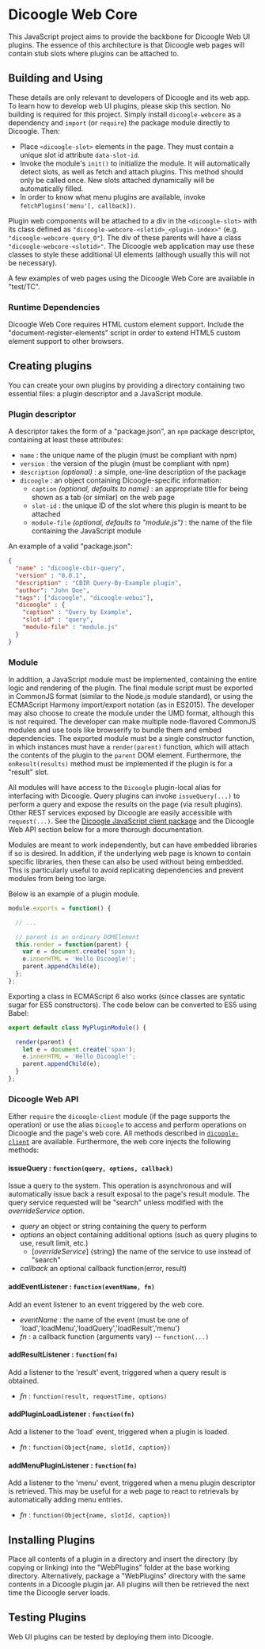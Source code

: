# Dicoogle Web Core

This JavaScript project aims to provide the backbone for Dicoogle Web UI plugins.
The essence of this architecture is that Dicoogle web pages will contain stub slots where plugins can be attached to.

## Building and Using

These details are only relevant to developers of Dicoogle and its web app. To learn how to develop web UI plugins, please skip this section.
No building is required for this project. Simply install `dicoogle-webcore` as a dependency and `import` (or `require`) the package module
directly to Dicoogle. Then:

 - Place `<dicoogle-slot>` elements in the page. They must contain a unique slot id attribute `data-slot-id`.
 - Invoke the module's `init()` to initialize the module. It will automatically detect slots, as well as fetch and attach plugins. This method
   should only be called once. New slots attached dynamically will be automatically filled.
 - In order to know what menu plugins are available, invoke `fetchPlugins('menu'[, callback])`.

Plugin web components will be attached to a div in the `<dicoogle-slot>` with its class defined as
`"dicoogle-webcore-<slotid>_<plugin-index>"` (e.g. `"dicoogle-webcore-query_0"`). The div of these parents
will have a class `"dicoogle-webcore-<slotid>"`. The Dicoogle web application may use these classes to style these
additional UI elements (although usually this will not be necessary).

A few examples of web pages using the Dicoogle Web Core are available in "test/TC".

### Runtime Dependencies

Dicoogle Web Core requires HTML custom element support.
Include the "document-register-elements" script in order to extend HTML5 custom element support to other browsers.

## Creating plugins

You can create your own plugins by providing a directory containing two essential files: a plugin descriptor and a JavaScript module.

### Plugin descriptor

A descriptor takes the form of a "package.json", an `npm` package descriptor, containing at least these attributes:

 - `name` : the unique name of the plugin (must be compliant with npm)
 - `version` : the version of the plugin (must be compliant with npm)
 - `description` _(optional)_ : a simple, one-line description of the package
 - `dicoogle` : an object containing Dicoogle-specific information:
      - `caption` _(optional, defaults to name)_ : an appropriate title for being shown as a tab (or similar) on the web page
      - `slot-id` : the unique ID of the slot where this plugin is meant to be attached
      - `module-file` _(optional, defaults to "module.js")_ : the name of the file containing the JavaScript module

An example of a valid "package.json":

```json
{
  "name" : "dicoogle-cbir-query",
  "version" : "0.0.1",
  "description" : "CBIR Query-By-Example plugin",
  "author": "John Doe",
  "tags": ["dicoogle", "dicoogle-webui"],
  "dicoogle" : {
    "caption" : "Query by Example",
    "slot-id" : "query",
    "module-file" : "module.js"
  }
}
```

### Module

In addition, a JavaScript module must be implemented, containing the entire logic and rendering of the plugin.
The final module script must be exported in CommonJS format (similar to the Node.js module standard), or using
the ECMAScript Harmony import/export notation (as in ES2015).
The developer may also choose to create the module under the UMD format, although this is not required. The developer
can make multiple node-flavored CommonJS modules and use tools like browserify to bundle them and embed dependencies.
The exported module must be a single constructor function, in which instances must have a `render(parent)` function,
which will attach the contents of the plugin to the `parent` DOM element. Furthermore, the `onResult(results)` method
must be implemented if the plugin is for a "result" slot.

All modules will have access to the `Dicoogle` plugin-local alias for interfacing with Dicoogle.
Query plugins can invoke `issueQuery(...)` to perform a query and expose the results on the page (via result plugins).
Other REST services exposed by Dicoogle are easily accessible with `request(...)`.
See the [Dicoogle JavaScript client package](https://github.com/bioinformatics-ua/dicoogle-client-js) and the Dicoogle
Web API section below for a more thorough documentation.

Modules are meant to work independently, but can have embedded libraries if so is desired. In
addition, if the underlying web page is known to contain specific libraries, then these can also be used without being
embedded. This is particularly useful to avoid replicating dependencies and prevent modules from being too large.

Below is an example of a plugin module.

```javascript
module.exports = function() {

  // ...

  // parent is an ordinary DOMElement
  this.render = function(parent) {
    var e = document.create('span');
    e.innerHTML = 'Hello Dicoogle!';
    parent.appendChild(e);
  };
};
```

Exporting a class in ECMAScript 6 also works (since classes are syntatic sugar for ES5 constructors).
The code below can be converted to ES5 using Babel:

```javascript
export default class MyPluginModule() {

  render(parent) {
    let e = document.create('span');
    e.innerHTML = 'Hello Dicoogle!';
    parent.appendChild(e);
  }
};
```

### Dicoogle Web API

Either `require` the `dicoogle-client` module (if the page supports the operation) or use the alias `Dicoogle` to 
access and perform operations on Dicoogle and the page's web core. All methods described in
[`dicoogle-client`](https://github.com/bioinformatics-ua/dicoogle-client-js) are available. Furthermore, the web
core injects the following methods:

#### **issueQuery** : `function(query, options, callback)`

Issue a query to the system. This operation is asynchronous and will automatically issue back a result exposal to the
page's result module. The query service requested will be "search" unless modified with the _overrideService_ option.

 - _query_ an object or string containing the query to perform
 - _options_ an object containing additional options (such as query plugins to use, result limit, etc.)
     - \[_overrideService_\] {string} the name of the service to use instead of "search"
 - _callback_ an optional callback function(error, result)

####  **addEventListener** : `function(eventName, fn)`

Add an event listener to an event triggered by the web core.

 - _eventName_ : the name of the event (must be one of 'load','loadMenu','loadQuery','loadResult','menu')
 - _fn_ : a callback function (arguments vary) -- `function(...)`

#### **addResultListener** : `function(fn)`

Add a listener to the 'result' event, triggered when a query result is obtained.

 - _fn_ : `function(result, requestTime, options)`

#### **addPluginLoadListener** : `function(fn)`

Add a listener to the 'load' event, triggered when a plugin is loaded.

 - _fn_ : `function(Object{name, slotId, caption})`

#### **addMenuPluginListener** : `function(fn)`

Add a listener to the 'menu' event, triggered when a menu plugin descriptor is retrieved.
This may be useful for a web page to react to retrievals by automatically adding menu entries.

 - _fn_ : `function(Object{name, slotId, caption})`

## Installing Plugins

Place all contents of a plugin in a directory and insert the directory (by copying or linking)
into the "WebPlugins" folder at the base working directory. Alternatively, package a "WebPlugins"
directory with the same contents in a Dicoogle plugin jar. All plugins will then be retrieved the
next time the Dicoogle server loads.

## Testing Plugins

Web UI plugins can be tested by deploying them into Dicoogle.
